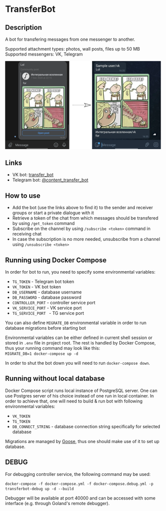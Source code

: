 # TransferBot

## Description

A bot for transfering messages from one messenger to another.

Supported attachment types: photos, wall posts, files up to 50 MB  
Supported messengers: VK, Telegram

![demo_image](images/transferbot_demo.webp)

## Links

- VK bot: [transfer_bot](https://vk.com/transfer_bot)
- Telegram bot: [@content_transfer_bot](https://t.me/content_transfer_bot)

## How to use

- Add the bot (use the links above to find it) to the sender and receiver groups or start a private dialogue with it
- Retrieve a token of the chat from which messages should be transfered by using `/get_token` command
- Subscribe on the channel by using `/subscribe <token>` command in receiving chat
- In case the subscription is no more needed, unsubscribe from a channel using `/unsubscribe <token>`

## Running using Docker Compose

In order for bot to run, you need to specify some environmental variables:
* `TG_TOKEN` - Telegram bot token
* `VK_TOKEN` - VK bot token
* `DB_USERNAME` - database username
* `DB_PASSWORD` - database password
* `CONTROLLER_PORT` - controller service port
* `VK_SERVICE_PORT` - VK service port
* `TG_SERVICE_PORT ` - TG service port

You can also define `MIGRATE_DB` environmental variable in order to run database migrations before starting bot

Environmental variables can be either defined in current shell session or stored in `.env` file in project root.
The rest is handled by Docker Compose, thus your running command may look like this:  
`MIGRATE_DB=1 docker-compose up -d`

In order to shut the bot down you will need to run `docker-compose down`.

## Running without local database

Docker Compose script runs local instance of PostgreSQL server.
One can use Postgres server of his choice instead of one run in local container.
In order to achieve that, one will need to build & run bot with following environmental variables:
* `VK_TOKEN`
* `TG_TOKEN`
* `DB_CONNECT_STRING` - database connection string specifically for selected database

Migrations are managed by [Goose](https://github.com/pressly/Goose), thus one should make use of it to set up database.

## DEBUG

For debugging controller service, the following command may be used:

```shell
docker-compose -f docker-compose.yml -f docker-compose.debug.yml -p transferbot-debug up -d --build
```

Debugger will be available at port 40000 and can be accessed with some interface (e.g. through Goland's remote debugger).
